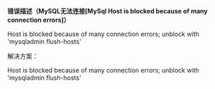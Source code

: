**错误描述（MySQL无法连接\[MySql Host is blocked because of many connection errors\]）**

Host is blocked because of many connection errors; unblock with 'mysqladmin flush-hosts'

解决方案：

Host is blocked because of many connection errors; unblock with 'mysqladmin flush-hosts'

